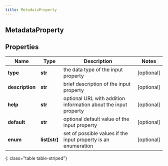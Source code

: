 ```yaml
---
title: MetadataProperty
---
```

## MetadataProperty

## Properties

|Name | Type | Description | Notes|
|------------ | ------------- | ------------- | -------------|
| **type** | **str** | the data type of the input property | [optional] |
| **description** | **str** | brief description of the input property | [optional] |
| **help** | **str** | optional URL with addition information about the input property | [optional] |
| **default** | **str** | optional default value of the input property | [optional] |
| **enum** | **list[str]** | set of possible values if the input property is an enumeration | [optional] |
{: class="table table-striped"}


